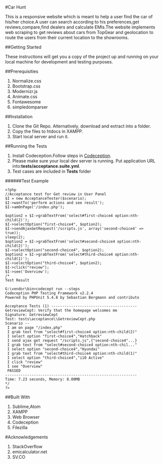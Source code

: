 #Car Hunt

This is a responsive website which is meant to help a user find the car of his/her choice.A user can search according to his preferences,get reviews,compare,find dealers and calculate EMIs.The website implements web scraping to get reviews about cars from TopGear and geolocation to route the users from their current location to the showrooms. 

##Getting Started

These instructions will get you a copy of the project up and running on your local machine for development and testing purposes.

##Prerequisities

1. Normalize.css
2. Bootstrap.css
3. Modernizr.js
4. Animate.css
5. Fontawesome
6. simpledomparser

##Installation

1. Clone the Git Repo. Alternatively, download and extract into a folder.
2. Copy the files to htdocs in XAMPP.
3. Start local server and run it.

##Running the Tests
1. Install Codeception.Follow steps in [Codeception](http://codeception.com/quickstart).
2. Please make sure your local dev server is running.  Put application URL into:**tests/acceptance.suite.yml**.
3. Test cases are included in **Tests** folder

######Test Example

```
<?php 
//Acceptance test for Get review in User Panel
$I = new AcceptanceTester($scenario);
$I->wantTo('perform actions and see result');
$I->amOnPage('/index.php');

$option2 = $I->grabTextFrom('select#first-choice4 option:nth-child(2)');
$I->selectOption("first-choice4", $option2);
$I->sendAjaxGetRequest('/scripts.js', array('second-choice4' => true));
sleep(2);
$option2 = $I->grabTextFrom('select#second-choice4 option:nth-child(2)');
$I->selectOption("second-choice4", $option2);
$option2 = $I->grabTextFrom('select#third-choice4 option:nth-child(1)');
$I->selectOption("third-choice4", $option2);
$I->click("review");
$I->see('Overview');
/*
Test Result

G:\vendor\bin>codecept run --steps
Codeception PHP Testing Framework v2.2.4
Powered by PHPUnit 5.4.8 by Sebastian Bergmann and contributo

Acceptance Tests (1) ---------------------------------------
GetreviewCept: Verify that the homepage welcomes me
Signature: GetreviewCept
Test: tests\acceptance\\GetreviewCept.php
Scenario --
 I am on page "/index.php"
 I grab text from "select#first-choice4 option:nth-child(2)"
 I select option "first-choice4","Hatchback"
 I send ajax get request "/scripts.js",{"second-choice4"...}
 I grab text from "select#second-choice4 option:nth-chil..."
 I select option "second-choice4","Hyundai"
 I grab text from "select#third-choice4 option:nth-child(1)"
 I select option "third-choice4","i10 Active"
 I click "review"
 I see "Overview"
 PASSED
------------------------------------------------------------
Time: 7.23 seconds, Memory: 8.00MB
*/
?>
```

##Built With

1. Sublime,Atom
2. XAMPP
3. Web Browser
4. Codeception
5. Filezilla

#Acknowledgements

1. StackOverflow
2. emicalculator.net
3. SV.CO


